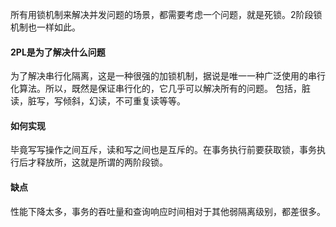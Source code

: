 所有用锁机制来解决并发问题的场景，都需要考虑一个问题，就是死锁。2阶段锁机制也一样如此。

#### 2PL是为了解决什么问题
为了解决串行化隔离，这是一种很强的加锁机制，据说是唯一一种广泛使用的串行化算法。所以，既然是保证串行化的，它几乎可以解决所有的问题。
包括，脏读，脏写，写倾斜，幻读，不可重复读等等。

#### 如何实现
毕竟写写操作之间互斥，读和写之间也是互斥的。在事务执行前要获取锁，事务执行后才释放所，这就是所谓的两阶段锁。

#### 缺点
性能下降太多，事务的吞吐量和查询响应时间相对于其他弱隔离级别，都差很多。
